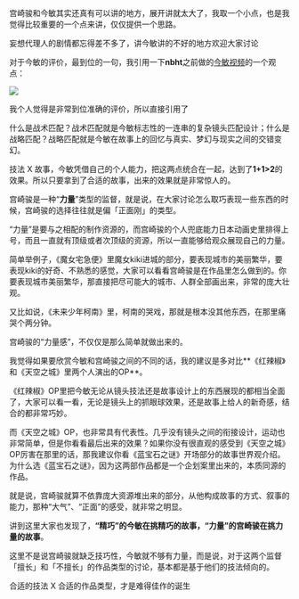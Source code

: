 宫崎骏和今敏其实还真有可以讲的地方，展开讲就太大了，我取一个小点，也是我觉得比较重要的一个点来讲，仅仅提供一个思路。

妄想代理人的剧情都忘得差不多了，讲今敏讲的不好的地方欢迎大家讨论

对于今敏的评价，最到位的一句，我引用一下**nbht**之前做的[今敏视频](https://link.zhihu.com/?target=https%3A//b23.tv/av61069512)的一个观点：

![](https://pic4.zhimg.com/50/v2-452b51aabfd7fb5a5746bbf81445da7d_hd.jpg?source=1940ef5c)

我个人觉得是非常到位准确的评价，所以直接引用了

什么是战术匹配？战术匹配就是今敏标志性的一连串的复杂镜头匹配设计；什么是战略匹配？战略匹配就是今敏在故事上的回忆与真实、梦幻与现实之间的交错变幻。

技法 X 故事，今敏凭借自己的个人能力，把这两点统合在一起，达到了**1+1>2**的效果。所以只要拿到了合适的故事，出来的效果就是非常惊人的。

宫崎骏是一种“**力量**”类型的监督，就是说，在大家讨论怎么取巧表现一些东西的时候，宫崎骏的选择往往就是偏「正面刚」的类型。

“力量”是要与之相配的制作资源的，而宫崎骏的个人兜底能力日本动画史里排得上号，而且一直就有顶级或者次顶级的资源，所以一直能够给观众展现自己的力量。

简单举例子，《魔女宅急便》里魔女kiki进城的部分，要表现城市的美丽繁华，要表现kiki的好奇、不熟悉的感觉，大家可以看看宫崎骏是在作品里怎么做到的。你要表现城市美丽繁华，那直接把尽可能大的城市、人群全部画出来，非常的庞大壮观。

又比如说，《未来少年柯南》里，柯南的哭戏，那就是根本没其他东西，在那里痛哭个两分钟。

宫崎骏的“力量感”，不仅仅是那么简单就做出来的。

我觉得如果要欣赏今敏和宫崎骏之间的不同的话，我的建议是多对比**《红辣椒》和《天空之城》里两个人演出的OP**。

《红辣椒》OP里把今敏无论从镜头技法还是故事设计上的东西展现的都相当全面了，大家可以看一看，无论是镜头上的抓眼球效果，还是故事上给人的新奇感，结合的都非常巧妙。

而《天空之城》OP，也非常具有代表性。几乎没有镜头之间的衔接设计，运动也非常简单，但是你看看最后出来的效果？如果你没有很直观的感受到《天空之城》OP厉害在那里的话，那我建议你看《蓝宝石之谜》开场部分的故事世界观介绍。为什么选《蓝宝石之谜》，因为这两部作品都是一个企划案里出来的，本质同源的作品。

就是说，宫崎骏就算不依靠庞大资源堆出来的部分，从他构成故事的方式、叙事的能力，那种“大气”、“正面”的感受，就非常之明显。

讲到这里大家也发现了，**“精巧”的今敏在挑精巧的故事，“力量”的宫崎骏在挑力量的故事**。

这里不是说宫崎骏就缺乏技巧性，今敏就不够有力量，而是说，对于这两个监督「擅长」和「不擅长」的作品类型的讨论，基本都是基于他们的技法倾向的。

合适的技法 X 合适的作品类型，才是难得佳作的诞生